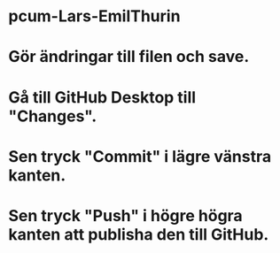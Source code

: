 # pcum-Lars-EmilThurin
# Gör ändringar till filen och save.
# Gå till GitHub Desktop till "Changes".
# Sen tryck "Commit" i lägre vänstra kanten.
# Sen tryck "Push" i högre högra kanten att publisha den till GitHub.
